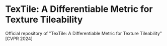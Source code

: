 # TexTile: A Differentiable Metric for Texture Tileability
Official repository of "TexTile: A Differentiable Metric for Texture Tileability" [CVPR 2024]


